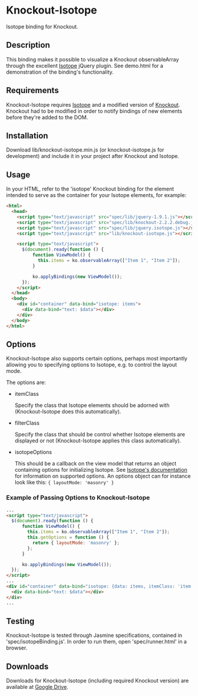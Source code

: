 # Knockout-Isotope

Isotope binding for Knockout.

## Description

This binding makes it possible to visualize a Knockout observableArray through
the excellent [Isotope](https://github.com/desandro/isotope) jQuery plugin. See
demo.html for a demonstration of the binding's functionality.

## Requirements

Knockout-Isotope requires [Isotope](https://github.com/desandro/isotope) and a
modified version of [Knockout](https://github.com/aknuds1/knockout).
Knockout had to be modified in order to notify bindings of new elements before
they're added to the DOM.

## Installation

Download lib/knockout-isotope.min.js (or knockout-isotope.js for development) 
and include it in your project after Knockout and Isotope.

## Usage

In your HTML, refer to the 'isotope' Knockout binding for the element intended
to serve as the container for your Isotope elements, for example:

```html
<html>
  <head>
    <script type="text/javascript" src="spec/lib/jquery-1.9.1.js"></script>
    <script type="text/javascript" src="spec/lib/knockout-2.2.2.debug.js"></script>
    <script type="text/javascript" src="spec/lib/jquery.isotope.js"></script>
    <script type="text/javascript" src="lib/knockout-isotope.js"></script>

    <script type="text/javascript">
      $(document).ready(function () {
          function ViewModel() {
            this.items = ko.observableArray(["Item 1", "Item 2"]);
          }

          ko.applyBindings(new ViewModel());
      });
    </script>
  </head>
  <body>
    <div id="container" data-bind="isotope: items">
      <div data-bind="text: $data"></div>
    </div>
  </body>
</html>
```

## Options
Knockout-Isotope also supports certain options, perhaps most importantly
allowing you to specifying options to Isotope, e.g. to control the layout mode.

The options are:

* itemClass

  Specify the class that Isotope elements should be adorned with
  (Knockout-Isotope does this automatically).
* filterClass

  Specify the class that should be control whether Isotope elements are
  displayed or not (Knockout-Isotope applies this class automatically).
* isotopeOptions

  This should be a callback on the view model that returns an object
  containing options for initializing Isotope. See [Isotope's documentation](http://isotope.metafizzy.co/docs/options.html) 
  for information on supported options. An options object can for instance look
  like this: `{ layoutMode: 'masonry' }`

### Example of Passing Options to Knockout-Isotope

```html
...
<script type="text/javascript">
  $(document).ready(function () {
      function ViewModel() {
        this.items = ko.observableArray(["Item 1", "Item 2"]);
        this.getOptions = function () {
          return { layoutMode: 'masonry' };
        };
      }

      ko.applyBindings(new ViewModel());
  });
</script>
...
<div id="container" data-bind="isotope: {data: items, itemClass: 'item', filterClass: 'show', isotopeOptions: getOptions}">
  <div data-bind="text: $data"></div>
</div>
...
```

## Testing

Knockout-Isotope is tested through Jasmine specifications, contained in
'spec/isotopeBinding.js'. In order to run them, open 'spec/runner.html' in a
browser.

## Downloads

Downloads for Knockout-Isotope (including required Knockout version) are available at [Google Drive](https://drive.google.com/folderview?id=0B-CYTCgIOsvrQ2EwaHVBdGZGY0k&usp=sharing).

<!-- vim: set ff=unix sts=4 sw=4 et: -->
